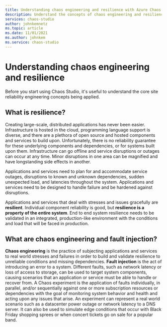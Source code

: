 ```yaml
---
title: Understanding chaos engineering and resilience with Azure Chaos Studio
description: Understand the concepts of chaos engineering and resilience.
services: chaos-studio
author: johnkemnetz
ms.topic: article
ms.date: 11/01/2021
ms.author: johnkem
ms.service: chaos-studio
---
```


# Understanding chaos engineering and resilience

Before you start using Chaos Studio, it's useful to understand the core site reliability engineering concepts being applied.

## What is resilience?

Creating large-scale, distributed applications has never been easier. Infrastructure is hosted in the cloud, programming language support is diverse, and there are a plethora of open source and hosted components and services to build upon. Unfortunately, there is no reliability guarantee for these underlying components and dependencies, or for systems built upon them. Infrastructure can go offline and service disruptions or outages can occur at any time. Minor disruptions in one area can be magnified and have longstanding side effects in another. 

Applications and services need to plan for and accommodate service outages, disruptions to known and unknown dependencies, sudden unexpected load, and latencies throughout the system. Applications and services need to be designed to handle failure and be hardened against disruptions. 

Applications and services that deal with stresses and issues gracefully are **resilient**. Individual component reliability is good, but **resilience is a property of the entire system**. End to end system resilience needs to be validated in an integrated, production-like environment with the conditions and load that will be faced in production.

## What are chaos engineering and fault injection?

**Chaos engineering** is the practice of subjecting applications and services to real world stresses and failures in order to build and validate resilience to unreliable conditions and missing dependencies. **Fault injection** is the act of introducing an error to a system. Different faults, such as network latency or loss of access to storage, can be used to target system components, causing scenarios that an application or service must be able to handle or recover from. A Chaos experiment is the application of faults individually, in parallel, and/or sequentially against one or more subscription resources or dependencies with the goal of monitoring system behavior and health and acting upon any issues that arise. An experiment can represent a real world scenario such as a datacenter power outage or network latency to a DNS server. It can also be used to simulate edge conditions that occur with Black Friday shopping sprees or when concert tickets go on sale for a popular band.
